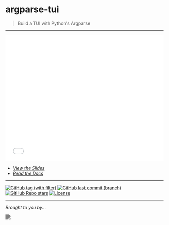 # argparse-tui

> Build a TUI with Python's Argparse

---

<iframe src="/s/argparse-tui/" frameborder="0" scrolling="no" style="height: 400px; width: 100%; border: none;"></iframe>

- <a href="https://www.f2dv.com/s/argparse-tui/" target="_blank">*View the Slides*</a>
- <a href="https://www.f2dv.com/r/argparse-tui/" target="_blank">*Read the Docs*</a>

---

[![GitHub tag (with filter)](https://img.shields.io/github/v/tag/fresh2dev/argparse-tui?filter=!*%5Ba-z%5D*&style=for-the-badge&label=Release&color=blue)](https://www.f2dv.com/r/argparse-tui/changelog/)
[![GitHub last commit (branch)](https://img.shields.io/github/last-commit/fresh2dev/argparse-tui/main?style=for-the-badge&label=updated&color=blue)](https://www.f2dv.com/r/argparse-tui/changelog/)
[![GitHub Repo stars](https://img.shields.io/github/stars/fresh2dev/argparse-tui?color=blue&style=for-the-badge)](https://star-history.com/#fresh2dev/argparse-tui&Date)
[![License](https://img.shields.io/github/license/fresh2dev/argparse-tui?color=blue&style=for-the-badge)](https://www.f2dv.com/r/argparse-tui/license/)
<!-- [![GitHub issues](https://img.shields.io/github/issues-raw/fresh2dev/argparse-tui?color=blue&style=for-the-badge)](https://www.github.com/fresh2dev/argparse-tui/issues/) -->
<!-- [![GitHub pull requests](https://img.shields.io/github/issues-pr-raw/fresh2dev/argparse-tui?color=blue&style=for-the-badge)](https://www.github.com/fresh2dev/argparse-tui/pulls/) -->
<!-- [![PyPI - Downloads](https://img.shields.io/pypi/dm/argparse-tui?color=blue&style=for-the-badge)](https://pypi.org/project/argparse-tui/) -->
<!-- [![Docker Pulls](https://img.shields.io/docker/pulls/fresh2dev/argparse-tui?color=blue&style=for-the-badge)](https://hub.docker.com/r/fresh2dev/argparse-tui/) -->
<!-- [![Funding](https://img.shields.io/badge/funding-%24%24%24-blue?style=for-the-badge)](https://www.f2dv.com/fund/) -->

---

*Brought to you by...*

<a href="https://www.f2dv.com/"><img src="https://img.fresh2.dev/fresh2dev.svg" style="filter: invert(50%);"></img></a>
